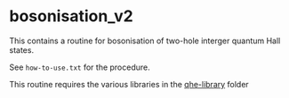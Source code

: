 # bosonisation_v2
This contains a routine for bosonisation of two-hole interger quantum Hall states.

See `how-to-use.txt` for the procedure.

This routine requires the various libraries in the [qhe-library](https://github.com/hq-tr/_qhe-library) folder
